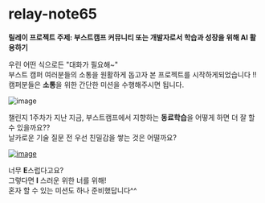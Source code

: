 # relay-note65

**릴레이 프로젝트 주제: 부스트캠프 커뮤니티 또는 개발자로서 학습과 성장을 위해 AI 활용하기**

우린 어떤 식으로든 "대화가 필요해~"<br>
부스트 캠퍼 여러분들의 소통을 원활하게 돕고자 본 프로젝트를 시작하게되었습니다 !!<br>
캠퍼분들은 <b>소통</b>을 위한 간단한 미션을 수행해주시면 됩니다.<br>

<img src="https://i.ibb.co/G4TSXqXd/image.png" alt="image" border="0">

챌린지 1주차가 지난 지금, 부스트캠프에서 지향하는 **동료학습**을 어떻게 하면 더 잘 할 수 있을까요??  
날카로운 기술 질문 전 우선 친밀감을 쌓는 것은 어떨까요?  

<a href="https://ibb.co/jP4W7Z50"><img src="https://i.ibb.co/9kYVR3vK/image.png" alt="image" border="0"></a>


너무 **E**스럽다고요?<br>
그렇다면 **I** 스러운 위한 너를 위해!<br> 
혼자 할 수 있는 미션도 하나 준비했답니다^^<br>